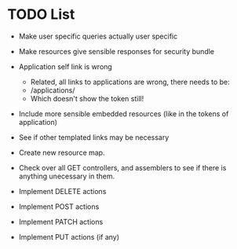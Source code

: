 
# TODO List

* Make user specific queries actually user specific
* Make resources give sensible responses for security bundle
* Application self link is wrong
    - Related, all links to applications are wrong, there needs to be:
    - /applications/<app id>
    - Which doesn't show the token still!
* Include more sensible embedded resources (like in the tokens of application)
* See if other templated links may be necessary
* Create new resource map.
* Check over all GET controllers, and assemblers to see if there is anything unecessary in them.

* Implement DELETE actions
* Implement POST actions
* Implement PATCH actions
* Implement PUT actions (if any)


